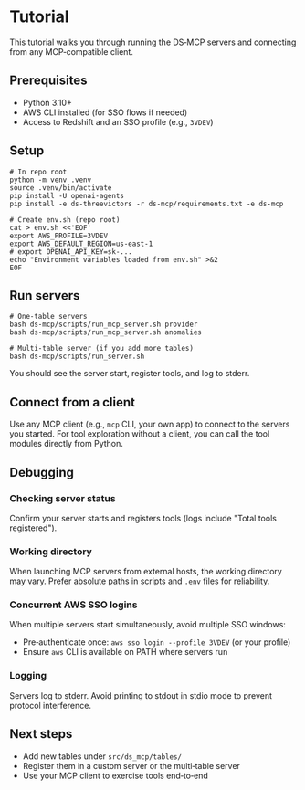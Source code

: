 # Tutorial

This tutorial walks you through running the DS‑MCP servers and connecting from any MCP‑compatible client.

## Prerequisites

- Python 3.10+
- AWS CLI installed (for SSO flows if needed)
- Access to Redshift and an SSO profile (e.g., `3VDEV`)

## Setup

```
# In repo root
python -m venv .venv
source .venv/bin/activate
pip install -U openai-agents
pip install -e ds-threevictors -r ds-mcp/requirements.txt -e ds-mcp

# Create env.sh (repo root)
cat > env.sh <<'EOF'
export AWS_PROFILE=3VDEV
export AWS_DEFAULT_REGION=us-east-1
# export OPENAI_API_KEY=sk-...
echo "Environment variables loaded from env.sh" >&2
EOF
```

## Run servers

```
# One-table servers
bash ds-mcp/scripts/run_mcp_server.sh provider
bash ds-mcp/scripts/run_mcp_server.sh anomalies

# Multi-table server (if you add more tables)
bash ds-mcp/scripts/run_server.sh
```

You should see the server start, register tools, and log to stderr.

## Connect from a client

Use any MCP client (e.g., `mcp` CLI, your own app) to connect to the servers you started. For tool exploration without a client, you can call the tool modules directly from Python.

## Debugging

### Checking server status

Confirm your server starts and registers tools (logs include "Total tools registered").

### Working directory

When launching MCP servers from external hosts, the working directory may vary. Prefer absolute paths in scripts and `.env` files for reliability.

### Concurrent AWS SSO logins

When multiple servers start simultaneously, avoid multiple SSO windows:

- Pre‑authenticate once: `aws sso login --profile 3VDEV` (or your profile)
- Ensure `aws` CLI is available on PATH where servers run

### Logging

Servers log to stderr. Avoid printing to stdout in stdio mode to prevent protocol interference.

## Next steps

- Add new tables under `src/ds_mcp/tables/`
- Register them in a custom server or the multi‑table server
- Use your MCP client to exercise tools end‑to‑end


